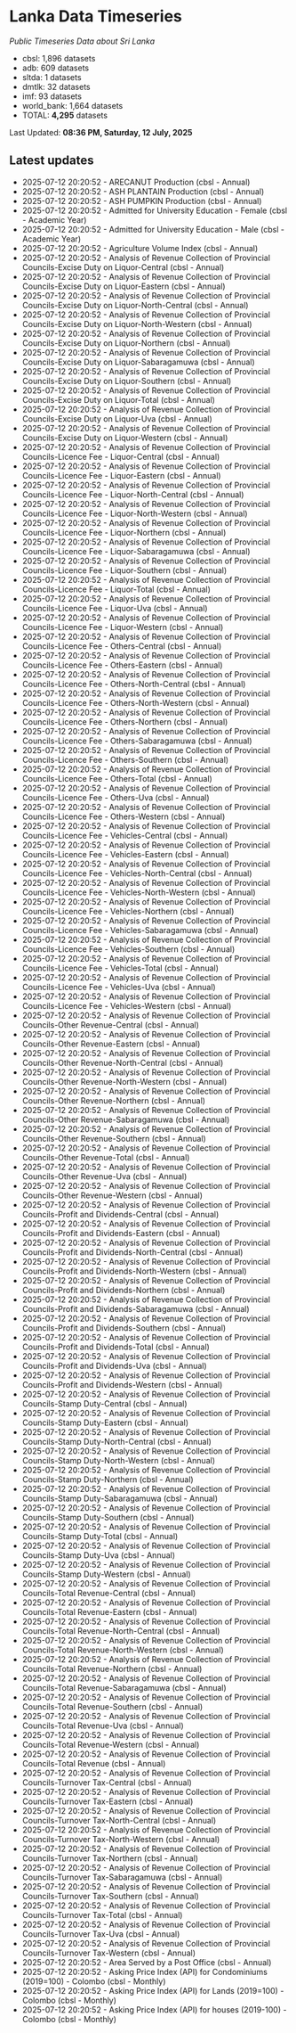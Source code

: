 # Lanka Data Timeseries
*Public Timeseries Data about Sri Lanka*

* cbsl: 1,896 datasets
* adb: 609 datasets
* sltda: 1 datasets
* dmtlk: 32 datasets
* imf: 93 datasets
* world_bank: 1,664 datasets
* TOTAL: **4,295** datasets

Last Updated: **08:36 PM, Saturday, 12 July, 2025**

## Latest updates

* 2025-07-12 20:20:52 - ARECANUT Production (cbsl - Annual)
* 2025-07-12 20:20:52 - ASH PLANTAIN Production (cbsl - Annual)
* 2025-07-12 20:20:52 - ASH PUMPKIN Production (cbsl - Annual)
* 2025-07-12 20:20:52 - Admitted for University Education - Female (cbsl - Academic Year)
* 2025-07-12 20:20:52 - Admitted for University Education - Male (cbsl - Academic Year)
* 2025-07-12 20:20:52 - Agriculture Volume Index (cbsl - Annual)
* 2025-07-12 20:20:52 - Analysis of Revenue Collection of Provincial Councils-Excise Duty on Liquor-Central (cbsl - Annual)
* 2025-07-12 20:20:52 - Analysis of Revenue Collection of Provincial Councils-Excise Duty on Liquor-Eastern (cbsl - Annual)
* 2025-07-12 20:20:52 - Analysis of Revenue Collection of Provincial Councils-Excise Duty on Liquor-North-Central (cbsl - Annual)
* 2025-07-12 20:20:52 - Analysis of Revenue Collection of Provincial Councils-Excise Duty on Liquor-North-Western (cbsl - Annual)
* 2025-07-12 20:20:52 - Analysis of Revenue Collection of Provincial Councils-Excise Duty on Liquor-Northern (cbsl - Annual)
* 2025-07-12 20:20:52 - Analysis of Revenue Collection of Provincial Councils-Excise Duty on Liquor-Sabaragamuwa (cbsl - Annual)
* 2025-07-12 20:20:52 - Analysis of Revenue Collection of Provincial Councils-Excise Duty on Liquor-Southern (cbsl - Annual)
* 2025-07-12 20:20:52 - Analysis of Revenue Collection of Provincial Councils-Excise Duty on Liquor-Total (cbsl - Annual)
* 2025-07-12 20:20:52 - Analysis of Revenue Collection of Provincial Councils-Excise Duty on Liquor-Uva (cbsl - Annual)
* 2025-07-12 20:20:52 - Analysis of Revenue Collection of Provincial Councils-Excise Duty on Liquor-Western (cbsl - Annual)
* 2025-07-12 20:20:52 - Analysis of Revenue Collection of Provincial Councils-Licence Fee - Liquor-Central (cbsl - Annual)
* 2025-07-12 20:20:52 - Analysis of Revenue Collection of Provincial Councils-Licence Fee - Liquor-Eastern (cbsl - Annual)
* 2025-07-12 20:20:52 - Analysis of Revenue Collection of Provincial Councils-Licence Fee - Liquor-North-Central (cbsl - Annual)
* 2025-07-12 20:20:52 - Analysis of Revenue Collection of Provincial Councils-Licence Fee - Liquor-North-Western (cbsl - Annual)
* 2025-07-12 20:20:52 - Analysis of Revenue Collection of Provincial Councils-Licence Fee - Liquor-Northern (cbsl - Annual)
* 2025-07-12 20:20:52 - Analysis of Revenue Collection of Provincial Councils-Licence Fee - Liquor-Sabaragamuwa (cbsl - Annual)
* 2025-07-12 20:20:52 - Analysis of Revenue Collection of Provincial Councils-Licence Fee - Liquor-Southern (cbsl - Annual)
* 2025-07-12 20:20:52 - Analysis of Revenue Collection of Provincial Councils-Licence Fee - Liquor-Total (cbsl - Annual)
* 2025-07-12 20:20:52 - Analysis of Revenue Collection of Provincial Councils-Licence Fee - Liquor-Uva (cbsl - Annual)
* 2025-07-12 20:20:52 - Analysis of Revenue Collection of Provincial Councils-Licence Fee - Liquor-Western (cbsl - Annual)
* 2025-07-12 20:20:52 - Analysis of Revenue Collection of Provincial Councils-Licence Fee - Others-Central (cbsl - Annual)
* 2025-07-12 20:20:52 - Analysis of Revenue Collection of Provincial Councils-Licence Fee - Others-Eastern (cbsl - Annual)
* 2025-07-12 20:20:52 - Analysis of Revenue Collection of Provincial Councils-Licence Fee - Others-North-Central (cbsl - Annual)
* 2025-07-12 20:20:52 - Analysis of Revenue Collection of Provincial Councils-Licence Fee - Others-North-Western (cbsl - Annual)
* 2025-07-12 20:20:52 - Analysis of Revenue Collection of Provincial Councils-Licence Fee - Others-Northern (cbsl - Annual)
* 2025-07-12 20:20:52 - Analysis of Revenue Collection of Provincial Councils-Licence Fee - Others-Sabaragamuwa (cbsl - Annual)
* 2025-07-12 20:20:52 - Analysis of Revenue Collection of Provincial Councils-Licence Fee - Others-Southern (cbsl - Annual)
* 2025-07-12 20:20:52 - Analysis of Revenue Collection of Provincial Councils-Licence Fee - Others-Total (cbsl - Annual)
* 2025-07-12 20:20:52 - Analysis of Revenue Collection of Provincial Councils-Licence Fee - Others-Uva (cbsl - Annual)
* 2025-07-12 20:20:52 - Analysis of Revenue Collection of Provincial Councils-Licence Fee - Others-Western (cbsl - Annual)
* 2025-07-12 20:20:52 - Analysis of Revenue Collection of Provincial Councils-Licence Fee - Vehicles-Central (cbsl - Annual)
* 2025-07-12 20:20:52 - Analysis of Revenue Collection of Provincial Councils-Licence Fee - Vehicles-Eastern (cbsl - Annual)
* 2025-07-12 20:20:52 - Analysis of Revenue Collection of Provincial Councils-Licence Fee - Vehicles-North-Central (cbsl - Annual)
* 2025-07-12 20:20:52 - Analysis of Revenue Collection of Provincial Councils-Licence Fee - Vehicles-North-Western (cbsl - Annual)
* 2025-07-12 20:20:52 - Analysis of Revenue Collection of Provincial Councils-Licence Fee - Vehicles-Northern (cbsl - Annual)
* 2025-07-12 20:20:52 - Analysis of Revenue Collection of Provincial Councils-Licence Fee - Vehicles-Sabaragamuwa (cbsl - Annual)
* 2025-07-12 20:20:52 - Analysis of Revenue Collection of Provincial Councils-Licence Fee - Vehicles-Southern (cbsl - Annual)
* 2025-07-12 20:20:52 - Analysis of Revenue Collection of Provincial Councils-Licence Fee - Vehicles-Total (cbsl - Annual)
* 2025-07-12 20:20:52 - Analysis of Revenue Collection of Provincial Councils-Licence Fee - Vehicles-Uva (cbsl - Annual)
* 2025-07-12 20:20:52 - Analysis of Revenue Collection of Provincial Councils-Licence Fee - Vehicles-Western (cbsl - Annual)
* 2025-07-12 20:20:52 - Analysis of Revenue Collection of Provincial Councils-Other Revenue-Central (cbsl - Annual)
* 2025-07-12 20:20:52 - Analysis of Revenue Collection of Provincial Councils-Other Revenue-Eastern (cbsl - Annual)
* 2025-07-12 20:20:52 - Analysis of Revenue Collection of Provincial Councils-Other Revenue-North-Central (cbsl - Annual)
* 2025-07-12 20:20:52 - Analysis of Revenue Collection of Provincial Councils-Other Revenue-North-Western (cbsl - Annual)
* 2025-07-12 20:20:52 - Analysis of Revenue Collection of Provincial Councils-Other Revenue-Northern (cbsl - Annual)
* 2025-07-12 20:20:52 - Analysis of Revenue Collection of Provincial Councils-Other Revenue-Sabaragamuwa (cbsl - Annual)
* 2025-07-12 20:20:52 - Analysis of Revenue Collection of Provincial Councils-Other Revenue-Southern (cbsl - Annual)
* 2025-07-12 20:20:52 - Analysis of Revenue Collection of Provincial Councils-Other Revenue-Total (cbsl - Annual)
* 2025-07-12 20:20:52 - Analysis of Revenue Collection of Provincial Councils-Other Revenue-Uva (cbsl - Annual)
* 2025-07-12 20:20:52 - Analysis of Revenue Collection of Provincial Councils-Other Revenue-Western (cbsl - Annual)
* 2025-07-12 20:20:52 - Analysis of Revenue Collection of Provincial Councils-Profit and Dividends-Central (cbsl - Annual)
* 2025-07-12 20:20:52 - Analysis of Revenue Collection of Provincial Councils-Profit and Dividends-Eastern (cbsl - Annual)
* 2025-07-12 20:20:52 - Analysis of Revenue Collection of Provincial Councils-Profit and Dividends-North-Central (cbsl - Annual)
* 2025-07-12 20:20:52 - Analysis of Revenue Collection of Provincial Councils-Profit and Dividends-North-Western (cbsl - Annual)
* 2025-07-12 20:20:52 - Analysis of Revenue Collection of Provincial Councils-Profit and Dividends-Northern (cbsl - Annual)
* 2025-07-12 20:20:52 - Analysis of Revenue Collection of Provincial Councils-Profit and Dividends-Sabaragamuwa (cbsl - Annual)
* 2025-07-12 20:20:52 - Analysis of Revenue Collection of Provincial Councils-Profit and Dividends-Southern (cbsl - Annual)
* 2025-07-12 20:20:52 - Analysis of Revenue Collection of Provincial Councils-Profit and Dividends-Total (cbsl - Annual)
* 2025-07-12 20:20:52 - Analysis of Revenue Collection of Provincial Councils-Profit and Dividends-Uva (cbsl - Annual)
* 2025-07-12 20:20:52 - Analysis of Revenue Collection of Provincial Councils-Profit and Dividends-Western (cbsl - Annual)
* 2025-07-12 20:20:52 - Analysis of Revenue Collection of Provincial Councils-Stamp Duty-Central (cbsl - Annual)
* 2025-07-12 20:20:52 - Analysis of Revenue Collection of Provincial Councils-Stamp Duty-Eastern (cbsl - Annual)
* 2025-07-12 20:20:52 - Analysis of Revenue Collection of Provincial Councils-Stamp Duty-North-Central (cbsl - Annual)
* 2025-07-12 20:20:52 - Analysis of Revenue Collection of Provincial Councils-Stamp Duty-North-Western (cbsl - Annual)
* 2025-07-12 20:20:52 - Analysis of Revenue Collection of Provincial Councils-Stamp Duty-Northern (cbsl - Annual)
* 2025-07-12 20:20:52 - Analysis of Revenue Collection of Provincial Councils-Stamp Duty-Sabaragamuwa (cbsl - Annual)
* 2025-07-12 20:20:52 - Analysis of Revenue Collection of Provincial Councils-Stamp Duty-Southern (cbsl - Annual)
* 2025-07-12 20:20:52 - Analysis of Revenue Collection of Provincial Councils-Stamp Duty-Total (cbsl - Annual)
* 2025-07-12 20:20:52 - Analysis of Revenue Collection of Provincial Councils-Stamp Duty-Uva (cbsl - Annual)
* 2025-07-12 20:20:52 - Analysis of Revenue Collection of Provincial Councils-Stamp Duty-Western (cbsl - Annual)
* 2025-07-12 20:20:52 - Analysis of Revenue Collection of Provincial Councils-Total Revenue-Central (cbsl - Annual)
* 2025-07-12 20:20:52 - Analysis of Revenue Collection of Provincial Councils-Total Revenue-Eastern (cbsl - Annual)
* 2025-07-12 20:20:52 - Analysis of Revenue Collection of Provincial Councils-Total Revenue-North-Central (cbsl - Annual)
* 2025-07-12 20:20:52 - Analysis of Revenue Collection of Provincial Councils-Total Revenue-North-Western (cbsl - Annual)
* 2025-07-12 20:20:52 - Analysis of Revenue Collection of Provincial Councils-Total Revenue-Northern (cbsl - Annual)
* 2025-07-12 20:20:52 - Analysis of Revenue Collection of Provincial Councils-Total Revenue-Sabaragamuwa (cbsl - Annual)
* 2025-07-12 20:20:52 - Analysis of Revenue Collection of Provincial Councils-Total Revenue-Southern (cbsl - Annual)
* 2025-07-12 20:20:52 - Analysis of Revenue Collection of Provincial Councils-Total Revenue-Uva (cbsl - Annual)
* 2025-07-12 20:20:52 - Analysis of Revenue Collection of Provincial Councils-Total Revenue-Western (cbsl - Annual)
* 2025-07-12 20:20:52 - Analysis of Revenue Collection of Provincial Councils-Total Revenue (cbsl - Annual)
* 2025-07-12 20:20:52 - Analysis of Revenue Collection of Provincial Councils-Turnover Tax-Central (cbsl - Annual)
* 2025-07-12 20:20:52 - Analysis of Revenue Collection of Provincial Councils-Turnover Tax-Eastern (cbsl - Annual)
* 2025-07-12 20:20:52 - Analysis of Revenue Collection of Provincial Councils-Turnover Tax-North-Central (cbsl - Annual)
* 2025-07-12 20:20:52 - Analysis of Revenue Collection of Provincial Councils-Turnover Tax-North-Western (cbsl - Annual)
* 2025-07-12 20:20:52 - Analysis of Revenue Collection of Provincial Councils-Turnover Tax-Northern (cbsl - Annual)
* 2025-07-12 20:20:52 - Analysis of Revenue Collection of Provincial Councils-Turnover Tax-Sabaragamuwa (cbsl - Annual)
* 2025-07-12 20:20:52 - Analysis of Revenue Collection of Provincial Councils-Turnover Tax-Southern (cbsl - Annual)
* 2025-07-12 20:20:52 - Analysis of Revenue Collection of Provincial Councils-Turnover Tax-Total (cbsl - Annual)
* 2025-07-12 20:20:52 - Analysis of Revenue Collection of Provincial Councils-Turnover Tax-Uva (cbsl - Annual)
* 2025-07-12 20:20:52 - Analysis of Revenue Collection of Provincial Councils-Turnover Tax-Western (cbsl - Annual)
* 2025-07-12 20:20:52 - Area Served by a Post Office (cbsl - Annual)
* 2025-07-12 20:20:52 - Asking Price Index (API) for Condominiums (2019=100) - Colombo (cbsl - Monthly)
* 2025-07-12 20:20:52 - Asking Price Index (API) for Lands (2019=100) - Colombo (cbsl - Monthly)
* 2025-07-12 20:20:52 - Asking Price Index (API) for houses (2019-100) - Colombo (cbsl - Monthly)